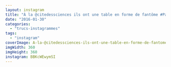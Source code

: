 ```yaml
---
layout: instagram
title: "À la @citedessciences ils ont une table en forme de fantôme #Pacman"
date: "2016-01-30"
categories: 
  - "trucs-instagrammes"
tags: 
  - "instagram"
coverImage: A-la-@citedessciences-ils-ont-une-table-en-forme-de-fantome-oneforpacman.jpg
imgWidth: 360
imgHeight: 360
instagram: BBKcWEwymSI
---
```

